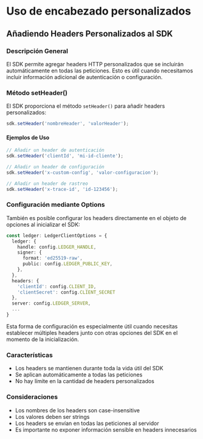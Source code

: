 # Uso de encabezado personalizados

## Añadiendo Headers Personalizados al SDK

### Descripción General

El SDK permite agregar headers HTTP personalizados que se incluirán automáticamente en todas las peticiones. Esto es útil cuando necesitamos incluir información adicional de autenticación o configuración.

### Método setHeader()

El SDK proporciona el método `setHeader()` para añadir headers personalizados:

```typescript
sdk.setHeader('nombreHeader', 'valorHeader');
```

#### Ejemplos de Uso

```typescript
// Añadir un header de autenticación
sdk.setHeader('clientId', 'mi-id-cliente');

// Añadir un header de configuración
sdk.setHeader('x-custom-config', 'valor-configuracion');

// Añadir un header de rastreo
sdk.setHeader('x-trace-id', 'id-123456');
```

### Configuración mediante Options

También es posible configurar los headers directamente en el objeto de opciones al inicializar el SDK:

```typescript
const ledger: LedgerClientOptions = {
  ledger: {
    handle: config.LEDGER_HANDLE,
    signer: {
      format: 'ed25519-raw',
      public: config.LEDGER_PUBLIC_KEY,
    },
  },
  headers: {
    'clientId': config.CLIENT_ID,
    'clientSecret': config.CLIENT_SECRET
  },
  server: config.LEDGER_SERVER,
  ... 
}
```

Esta forma de configuración es especialmente útil cuando necesitas establecer múltiples headers junto con otras opciones del SDK en el momento de la inicialización.

### Características

* Los headers se mantienen durante toda la vida útil del SDK
* Se aplican automáticamente a todas las peticiones
* No hay límite en la cantidad de headers personalizados

### Consideraciones

* Los nombres de los headers son case-insensitive
* Los valores deben ser strings
* Los headers se envían en todas las peticiones al servidor
* Es importante no exponer información sensible en headers innecesarios
